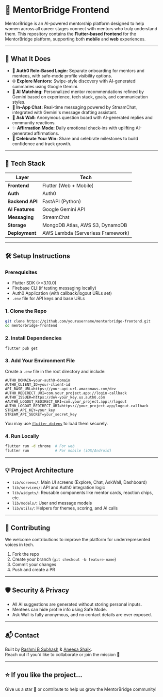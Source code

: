 
# 👭 MentorBridge Frontend

MentorBridge is an AI-powered mentorship platform designed to help women across all career stages connect with mentors who truly understand them. This repository contains the **Flutter-based frontend** for the MentorBridge platform, supporting both **mobile** and **web** experiences.

---

## 🚀 What It Does

- 🔐 **Auth0 Role-Based Login:** Separate onboarding for mentors and mentees, with safe-mode profile visibility options.
- 🌐 **Explore Mentors:** Swipe-style discovery with AI-generated summaries using Google Gemini.
- 🤖 **AI Matching:** Personalized mentor recommendations refined by Gemini based on experience, tech stack, goals, and communication styles.
- 💬 **In-App Chat:** Real-time messaging powered by StreamChat, integrated with Gemini's message drafting assistant.
- 🧠 **Ask Wall:** Anonymous question board with AI-generated replies and community reactions.
- ✨ **Affirmation Mode:** Daily emotional check-ins with uplifting AI-generated affirmations.
- 🎉 **Celebrate Your Win:** Share and celebrate milestones to build confidence and track growth.

---

## 🧱 Tech Stack

| Layer            | Tech                          |
|------------------|-------------------------------|
| **Frontend**     | Flutter (Web + Mobile)        |
| **Auth**         | Auth0                         |
| **Backend API**  | FastAPI (Python)              |
| **AI Features**  | Google Gemini API             |
| **Messaging**    | StreamChat                    |
| **Storage**      | MongoDB Atlas, AWS S3, DynamoDB |
| **Deployment**   | AWS Lambda (Serverless Framework) |

---

## 🛠 Setup Instructions

### Prerequisites

- Flutter SDK (>=3.10.0)
- Firebase CLI (if testing messaging locally)
- Auth0 Application (with callback/logout URLs set)
- `.env` file for API keys and base URLs

### 1. Clone the Repo

```bash
git clone https://github.com/yourusername/mentorbridge-frontend.git
cd mentorbridge-frontend
```

### 2. Install Dependencies

```bash
flutter pub get
```

### 3. Add Your Environment File

Create a `.env` file in the root directory and include:

```env
AUTH0_DOMAIN=your-auth0-domain
AUTH0_CLIENT_ID=your-client-id
API_BASE_URL=https://your-api-url.amazonaws.com/dev
AUTH0_REDIRECT_URI=com.your_project.app://login-callback
AUTH0_ISSUER=https://dev-your_key.us.auth0.com
#AUTH0_LOGOUT_REDIRECT_URI=com.your_project.app://logout
AUTH0_LOGOUT_REDIRECT_URI=https://your_project.app/logout-callback
STREAM_API_KEY=your_key
STREAM_API_SECRET=your_secret_key
```

You may use [`flutter_dotenv`](https://pub.dev/packages/flutter_dotenv) to load them securely.

### 4. Run Locally

```bash
flutter run -d chrome  # For web
flutter run            # For mobile (iOS/Android)
```

---

## 💡 Project Architecture

- `lib/screens/`: Main UI screens (Explore, Chat, AskWall, Dashboard)
- `lib/services/`: API and Auth0 integration logic
- `lib/widgets/`: Reusable components like mentor cards, reaction chips, etc.
- `lib/models/`: User and message models
- `lib/utils/`: Helpers for themes, scoring, and AI calls

---

## 🤝 Contributing

We welcome contributions to improve the platform for underrepresented voices in tech.

1. Fork the repo
2. Create your branch (`git checkout -b feature-name`)
3. Commit your changes
4. Push and create a PR

---

## 🛡 Security & Privacy

- All AI suggestions are generated without storing personal inputs.
- Mentees can hide profile info using Safe Mode.
- Ask Wall is fully anonymous, and no contact details are ever exposed.

---

## 📬 Contact

Built by [Rashmi B Subhash](https://github.com/rashmisubhash) & [Aneesa Shaik](https://github.com/aneesa2023/).  
Reach out if you'd like to collaborate or join the mission 💜

---

## ⭐️ If you like the project...

Give us a star 🌟 or contribute to help us grow the MentorBridge community!
